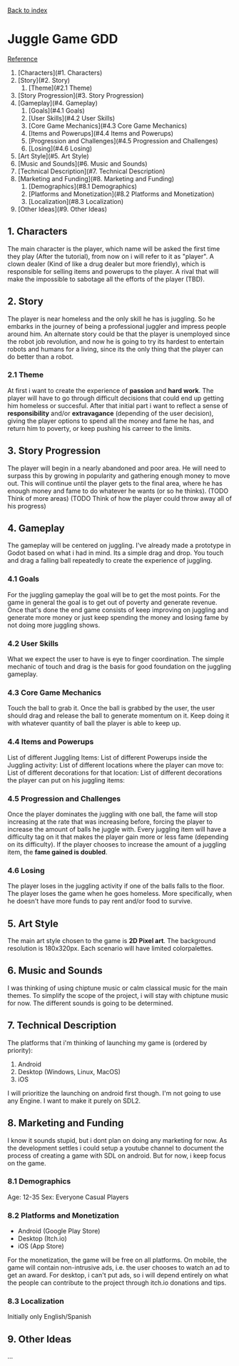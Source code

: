 [Back to index](index)

# Juggle Game GDD

[Reference](https://www.gamedeveloper.com/business/how-to-write-a-game-design-document)

1. [Characters](#1. Characters)
2. [Story](#2. Story)
    1. [Theme](#2.1 Theme)
3. [Story Progression](#3. Story Progression)
4. [Gameplay](#4. Gameplay)
    1. [Goals](#4.1 Goals)
    2. [User Skills](#4.2 User Skills)
    3. [Core Game Mechanics](#4.3 Core Game Mechanics)
    4. [Items and Powerups](#4.4 Items and Powerups)
    5. [Progression and Challenges](#4.5 Progression and Challenges)
    6. [Losing](#4.6 Losing)
5. [Art Style](#5. Art Style)
6. [Music and Sounds](#6. Music and Sounds)
7. [Technical Description](#7. Technical Description)
8. [Marketing and Funding](#8. Marketing and Funding)
    1. [Demographics](#8.1 Demographics)
    2. [Platforms and Monetization](#8.2 Platforms and Monetization)
    3. [Localization](#8.3 Localization)
9. [Other Ideas](#9. Other Ideas)

## 1. Characters

The main character is the player, which name will be asked the first
time they play (After the tutorial), from now on i will refer to it as
"player". A clown dealer (Kind of like a drug dealer but more friendly),
which is responsible for selling items and powerups to the player. A
rival that will make the impossible to sabotage all the efforts of the
player (TBD).

## 2. Story

The player is near homeless and the only skill he has is juggling. So he
embarks in the journey of being a professional juggler and impress
people around him.
An alternate story could be that the player is unemployed since the 
robot job revolution, and now he is going to try its hardest to entertain
robots and humans for a living, since its the only thing that the player
can do better than a robot.

### 2.1 Theme

At first i want to create the experience of 
**passion** and **hard work**. The player will have to go through difficult decisions that
could end up getting him homeless or succesful. After that initial part
i want to reflect a sense of **responsibility** and/or **extravagance** 
(depending of the user decision), giving the player options to spend all the 
money and fame he has, and return him to poverty, or keep pushing his carreer to the
limits.

## 3. Story Progression

The player will begin in a nearly abandoned and poor area. He will need
to surpass this by growing in popularity and gathering enough money to
move out. This will continue until the player gets to the final area,
where he has enough money and fame to do whatever he wants (or so he
thinks). (TODO Think of more areas) (TODO Think of how the player could
throw away all of his progress)

## 4. Gameplay

The gameplay will be centered on juggling. I've already made a prototype
in Godot based on what i had in mind. Its a simple drag and drop. You
touch and drag a falling ball repeatedly to create the experience of
juggling.

### 4.1 Goals

For the juggling gameplay the goal will be to get the most points. For
the game in general the goal is to get out of poverty and generate
revenue. Once that's done the end game consists of keep improving on
juggling and generate more money or just keep spending the money and
losing fame by not doing more juggling shows.

### 4.2 User Skills

What we expect the user to have is eye to finger coordination. The
simple mechanic of touch and drag is the basis for good foundation on
the juggling gameplay.

### 4.3 Core Game Mechanics

Touch the ball to grab it. Once the ball is grabbed by the user, the
user should drag and release the ball to generate momentum on it. Keep
doing it with whatever quantity of ball the player is able to keep up.

### 4.4 Items and Powerups

List of different Juggling Items: List of different Powerups inside the
Juggling activity: List of different locations where the player can move
to: List of different decorations for that location: List of different
decorations the player can put on his juggling items:

### 4.5 Progression and Challenges

Once the player dominates the juggling with one ball, the fame will stop
increasing at the rate that was increasing before, forcing the player to
increase the amount of balls he juggle with. Every juggling item will
have a difficulty tag on it that makes the player gain more or less fame
(depending on its difficulty). If the player chooses to increase the
amount of a juggling item, the **fame gained is doubled**.

### 4.6 Losing

The player loses in the juggling activity if one of the balls falls to
the floor. The player loses the game when he goes homeless. More
specifically, when he doesn't have more funds to pay rent and/or food to
survive.

## 5. Art Style

The main art style chosen to the game is **2D Pixel art**. The background resolution is
180x320px. Each scenario will have limited colorpalettes.

## 6. Music and Sounds

I was thinking of using chiptune music or calm classical music for the
main themes. To simplify the scope of the project, i will stay with
chiptune music for now. The different sounds is going to be determined.

## 7. Technical Description

The platforms that i'm thinking of launching my game is (ordered by
priority):

1.  Android
2.  Desktop (Windows, Linux, MacOS)
3.  iOS

I will prioritize the launching on android first though. I'm not going
to use any Engine. I want to make it purely on SDL2.

## 8. Marketing and Funding

I know it sounds stupid, but i dont plan on doing any marketing for now.
As the development settles i could setup a youtube channel to document
the process of creating a game with SDL on android. But for now, i keep
focus on the game.

### 8.1 Demographics

Age: 12-35 Sex: Everyone Casual Players

### 8.2 Platforms and Monetization

- Android (Google Play Store)
- Desktop (Itch.io)
- iOS (App Store)

For the monetization, the game will be free on all platforms. On mobile,
the game will contain non-intrusive ads, i.e. the user chooses to watch
an ad to get an award. For desktop, i can't put ads, so i will depend
entirely on what the people can contribute to the project through
itch.io donations and tips.

### 8.3 Localization

Initially only English/Spanish

## 9. Other Ideas

...
